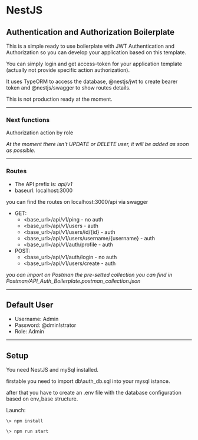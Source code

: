 # NestJS 
## Authentication and Authorization Boilerplate

This is a simple ready to use boilerplate with JWT Authentication and Authorization so you can develop your application based on this template.

You can simply login and get access-token for your application template (actually not provide specific action authorization).

It uses TypeORM to access the database, @nestjs/jwt to create bearer token and @nestjs/swagger to show routes details.

This is not production ready at the moment.

---
### Next functions
Authorization action by role

*At the moment there isn't UPDATE or DELETE user, it will be added as soon as possible.*

---
### Routes
* The API prefix is: *api/v1*
* baseurl: localhost:3000

you can find the routes on localhost:3000/api via swagger

- GET:
  - <base_url>/api/v1/ping - no auth
  - <base_url>/api/v1/users - auth
  - <base_url>/api/v1/users/id/{id} - auth
  - <base_url>/api/v1/users/username/{username} - auth
  - <base_url>/api/v1/auth/profile - auth
- POST:
  - <base_url>/api/v1/auth/login - no auth
  - <base_url>/api/v1/users/create - auth

*you can import on Postman the pre-setted collection you can find in Postman/API_Auth_Boilerplate.postman_collection.json*

---
## Default User

* Username: Admin
* Password: @dmin!strator
* Role:     Admin

---
## Setup

You need NestJS and mySql installed.

firstable you need to import db\auth_db.sql into your mysql istance.

after that you have to create an .env file with the database configuration based on env_base structure.

Launch:

`
\> npm install
`

`
\> npm run start
`